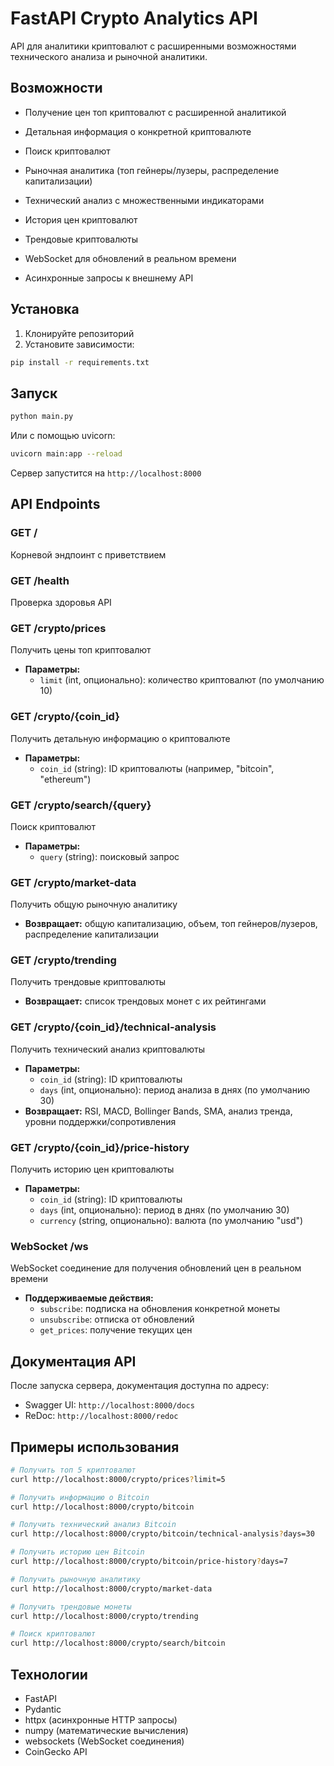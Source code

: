# FastAPI Crypto Analytics API

API для аналитики криптовалют с расширенными возможностями технического анализа и рыночной аналитики.

## Возможности

- Получение цен топ криптовалют с расширенной аналитикой
- Детальная информация о конкретной криптовалюте
- Поиск криптовалют
- Рыночная аналитика (топ гейнеры/лузеры, распределение капитализации)
- Технический анализ с множественными индикаторами
- История цен криптовалют
- Трендовые криптовалюты

- WebSocket для обновлений в реальном времени
- Асинхронные запросы к внешнему API

## Установка

1. Клонируйте репозиторий
2. Установите зависимости:
```bash
pip install -r requirements.txt
```

## Запуск

```bash
python main.py
```

Или с помощью uvicorn:
```bash
uvicorn main:app --reload
```

Сервер запустится на `http://localhost:8000`

## API Endpoints

### GET /
Корневой эндпоинт с приветствием

### GET /health
Проверка здоровья API

### GET /crypto/prices
Получить цены топ криптовалют
- **Параметры:**
  - `limit` (int, опционально): количество криптовалют (по умолчанию 10)

### GET /crypto/{coin_id}
Получить детальную информацию о криптовалюте
- **Параметры:**
  - `coin_id` (string): ID криптовалюты (например, "bitcoin", "ethereum")

### GET /crypto/search/{query}
Поиск криптовалют
- **Параметры:**
  - `query` (string): поисковый запрос

### GET /crypto/market-data
Получить общую рыночную аналитику
- **Возвращает:** общую капитализацию, объем, топ гейнеров/лузеров, распределение капитализации

### GET /crypto/trending
Получить трендовые криптовалюты
- **Возвращает:** список трендовых монет с их рейтингами

### GET /crypto/{coin_id}/technical-analysis
Получить технический анализ криптовалюты
- **Параметры:**
  - `coin_id` (string): ID криптовалюты
  - `days` (int, опционально): период анализа в днях (по умолчанию 30)
- **Возвращает:** RSI, MACD, Bollinger Bands, SMA, анализ тренда, уровни поддержки/сопротивления

### GET /crypto/{coin_id}/price-history
Получить историю цен криптовалюты
- **Параметры:**
  - `coin_id` (string): ID криптовалюты
  - `days` (int, опционально): период в днях (по умолчанию 30)
  - `currency` (string, опционально): валюта (по умолчанию "usd")



### WebSocket /ws
WebSocket соединение для получения обновлений цен в реальном времени
- **Поддерживаемые действия:**
  - `subscribe`: подписка на обновления конкретной монеты
  - `unsubscribe`: отписка от обновлений
  - `get_prices`: получение текущих цен

## Документация API

После запуска сервера, документация доступна по адресу:
- Swagger UI: `http://localhost:8000/docs`
- ReDoc: `http://localhost:8000/redoc`

## Примеры использования

```bash
# Получить топ 5 криптовалют
curl http://localhost:8000/crypto/prices?limit=5

# Получить информацию о Bitcoin
curl http://localhost:8000/crypto/bitcoin

# Получить технический анализ Bitcoin
curl http://localhost:8000/crypto/bitcoin/technical-analysis?days=30

# Получить историю цен Bitcoin
curl http://localhost:8000/crypto/bitcoin/price-history?days=7

# Получить рыночную аналитику
curl http://localhost:8000/crypto/market-data

# Получить трендовые монеты
curl http://localhost:8000/crypto/trending

# Поиск криптовалют
curl http://localhost:8000/crypto/search/bitcoin


```

## Технологии

- FastAPI
- Pydantic
- httpx (асинхронные HTTP запросы)
- numpy (математические вычисления)
- websockets (WebSocket соединения)
- CoinGecko API 